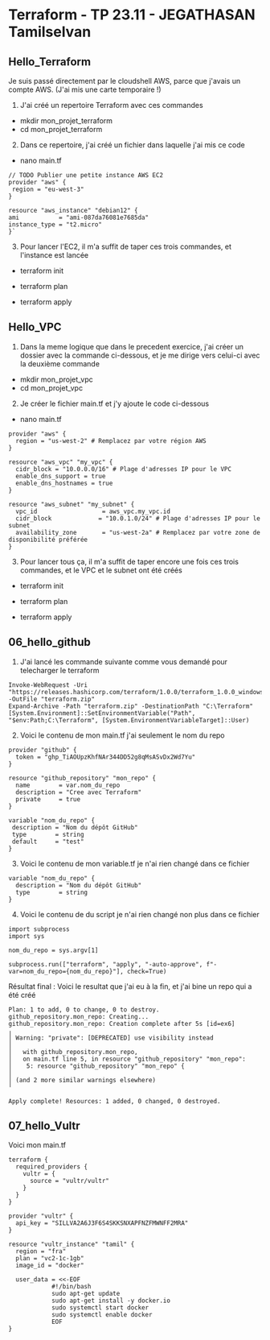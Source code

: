 # Terraform - TP 23.11 - JEGATHASAN Tamilselvan


## Hello_Terraform

Je suis passé directement par le cloudshell AWS, parce que j'avais un compte AWS. (J'ai mis une carte temporaire !)

1. J'ai créé un repertoire Terraform avec ces commandes

- mkdir mon_projet_terraform
- cd mon_projet_terraform


2. Dans ce repertoire, j'ai créé un fichier dans laquelle j'ai mis ce code

-  nano main.tf

```
// TODO Publier une petite instance AWS EC2
provider "aws" {
 region = "eu-west-3"
}

resource "aws_instance" "debian12" {
ami           = "ami-087da76081e7685da"
instance_type = "t2.micro"
}`
```

3. Pour lancer l'EC2, il m'a suffit de taper ces trois commandes, et l'instance est lancée

-  terraform init

-  terraform plan

-  terraform apply


## Hello_VPC

1. Dans la meme logique que dans le precedent exercice, j'ai créer un dossier avec la commande ci-dessous, et je me dirige vers celui-ci avec la deuxième commande

- mkdir mon_projet_vpc
- cd mon_projet_vpc

2. Je créer le fichier main.tf et j'y ajoute le code ci-dessous

-  nano main.tf

```
provider "aws" {
  region = "us-west-2" # Remplacez par votre région AWS
}

resource "aws_vpc" "my_vpc" {
  cidr_block = "10.0.0.0/16" # Plage d'adresses IP pour le VPC
  enable_dns_support = true
  enable_dns_hostnames = true
}

resource "aws_subnet" "my_subnet" {
  vpc_id                  = aws_vpc.my_vpc.id
  cidr_block             = "10.0.1.0/24" # Plage d'adresses IP pour le subnet
  availability_zone       = "us-west-2a" # Remplacez par votre zone de disponibilité préférée
}
```
3. Pour lancer tous ça, il m'a suffit de taper encore une fois ces trois commandes, et le VPC et le subnet ont été créés

-  terraform init

-  terraform plan

-  terraform apply

## 06_hello_github

1.  J'ai lancé les commande suivante comme vous demandé pour telecharger le terraform

```
Invoke-WebRequest -Uri "https://releases.hashicorp.com/terraform/1.0.0/terraform_1.0.0_windows_amd64.zip" -OutFile "terraform.zip"
Expand-Archive -Path "terraform.zip" -DestinationPath "C:\Terraform"
[System.Environment]::SetEnvironmentVariable("Path", "$env:Path;C:\Terraform", [System.EnvironmentVariableTarget]::User)
```

2.  Voici le contenu de mon main.tf j'ai seulement le nom du repo

```
provider "github" {
  token = "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"
}

resource "github_repository" "mon_repo" {
  name        = var.nom_du_repo
  description = "Cree avec Terraform"
  private     = true
}

variable "nom_du_repo" {
 description = "Nom du dépôt GitHub"
 type        = string
 default     = "test"
}
```

3.  Voici le contenu de mon variable.tf je n'ai rien changé dans ce fichier
   
``` 
variable "nom_du_repo" {
  description = "Nom du dépôt GitHub"
  type        = string
}
```

4. Voici le contenu de du script je n'ai rien changé non plus dans ce fichier

```
import subprocess
import sys

nom_du_repo = sys.argv[1]

subprocess.run(["terraform", "apply", "-auto-approve", f"-var=nom_du_repo={nom_du_repo}"], check=True)
```
Résultat final : Voici le resultat que j'ai eu à la fin, et j'ai bine un repo qui a été créé

```
Plan: 1 to add, 0 to change, 0 to destroy.
github_repository.mon_repo: Creating...
github_repository.mon_repo: Creation complete after 5s [id=ex6]
╷
│ Warning: "private": [DEPRECATED] use visibility instead
│
│   with github_repository.mon_repo,
│   on main.tf line 5, in resource "github_repository" "mon_repo":
│    5: resource "github_repository" "mon_repo" {
│
│ (and 2 more similar warnings elsewhere)
╵

Apply complete! Resources: 1 added, 0 changed, 0 destroyed.
```

## 07_hello_Vultr

Voici mon main.tf
```
terraform {
  required_providers {
    vultr = {
      source = "vultr/vultr"
    }
  }
}

provider "vultr" {
  api_key = "SILLVA2A6J3F6S4SKKSNXAPFNZFMWNFF2MRA"
}

resource "vultr_instance" "tamil" {
  region = "fra"
  plan = "vc2-1c-1gb"
  image_id = "docker"

  user_data = <<-EOF
            #!/bin/bash
            sudo apt-get update
            sudo apt-get install -y docker.io
            sudo systemctl start docker
            sudo systemctl enable docker
            EOF
}
```


